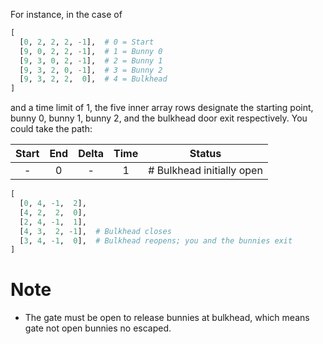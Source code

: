 For instance, in the case of
```python
[
  [0, 2, 2, 2, -1],  # 0 = Start
  [9, 0, 2, 2, -1],  # 1 = Bunny 0
  [9, 3, 0, 2, -1],  # 2 = Bunny 1
  [9, 3, 2, 0, -1],  # 3 = Bunny 2
  [9, 3, 2, 2,  0],  # 4 = Bulkhead
]
```
and a time limit of 1, the five inner array rows designate the starting point, bunny 0, bunny 1, bunny 2, and the bulkhead door exit respectively. You could take the path:

| Start | End | Delta | Time | Status |
| :-: | :-: | :-: | :-: | :-: |
|-|0|-|1|# Bulkhead initially open|
 

```python
[
  [0, 4, -1,  2],
  [4, 2,  2,  0],
  [2, 4, -1,  1],
  [4, 3,  2, -1],  # Bulkhead closes
  [3, 4, -1,  0],  # Bulkhead reopens; you and the bunnies exit
]
```
Note
====

- The gate must be open to release bunnies at bulkhead, which means gate not open bunnies no escaped.

